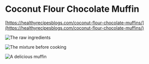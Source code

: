 # Coconut Flour Chocolate Muffin

[https://healthyrecipesblogs.com/coconut-flour-chocolate-muffins/](https://healthyrecipesblogs.com/coconut-flour-chocolate-muffins/)

![The raw ingredients](/images/IMG_1152.jpg)

![The mixture before cooking](/images/IMG_1153.jpg)

![A delicious muffin](/images/IMG_1163.jpg)
